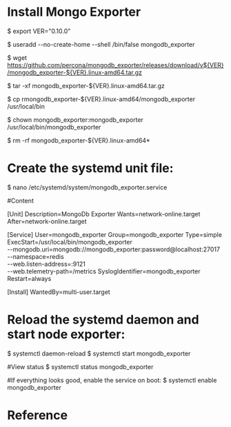 # Install Mongo Exporter

$ export VER="0.10.0"

$ useradd --no-create-home --shell /bin/false mongodb_exporter

$ wget https://github.com/percona/mongodb_exporter/releases/download/v${VER}/mongodb_exporter-${VER}.linux-amd64.tar.gz

$ tar -xf mongodb_exporter-${VER}.linux-amd64.tar.gz

$ cp rmongodb_exporter-${VER}.linux-amd64/mongodb_exporter /usr/local/bin

$ chown mongodb_exporter:mongodb_exporter /usr/local/bin/mongodb_exporter

$ rm -rf mongodb_exporter-${VER}.linux-amd64*



# Create the systemd unit file:

$ nano /etc/systemd/system/mongodb_exporter.service

#Content

[Unit]
Description=MongoDb Exporter
Wants=network-online.target
After=network-online.target

[Service]
User=mongodb_exporter
Group=mongodb_exporter
Type=simple
ExecStart=/usr/local/bin/mongodb_exporter \
  --mongodb.uri=mongodb://mongodb_exporter:password@localhost:27017 \
  --namespace=redis \
  --web.listen-address=:9121 \
  --web.telemetry-path=/metrics
SyslogIdentifier=mongodb_exporter
Restart=always

[Install]
WantedBy=multi-user.target


# Reload the systemd daemon and start node exporter:

$ systemctl daemon-reload
$ systemctl start mongodb_exporter

#View status
$ systemctl status mongodb_exporter

#If everything looks good, enable the service on boot:
$ systemctl enable mongodb_exporter


# Reference 

